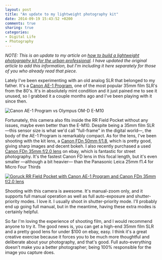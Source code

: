 ```yaml
---
layout: post
title: "An update to my lightweight photography kit"
date: 2014-09-19 15:43:52 +0200
comments: true
sharing: true
categories: 
- Digital Life
- Photography
---
```


_NOTE: This is an update to my article on [how to build a lightweight photography kit for the urban professional](http://www.analogsenses.com/2014/08/21/building-a-lightweight-photography-kit-for-the-urban-professional/). I have updated the original article to add this information, but I'm including it here separately for those of you who already read that piece._

Lately I've been experimenting with an old analog SLR that belonged to my father. It's a [Canon AE-1 Program](http://en.wikipedia.org/wiki/Canon_AE-1_Program), one of the most popular 35mm film SLR's from the 80's. It's in absolutely mint condition and it just pained me to see it unused, so I grabbed it a couple months ago and I've been playing with it since then.

![Canon AE-1 Program vs Olympus OM-D E-M10](https://farm4.staticflickr.com/3842/15179707832_ea21b46be5_o.jpg)

Fortunately, this camera also fits inside the RR Field Pocket without any issues, maybe even better than the E-M10. Despite being a 35mm film SLR —this sensor size is what we'd call "full-frame" in the digital world—, the body of the AE-1 Program is remarkably compact. As for the lens, I've been shooting with the kit lens, a [Canon FDn 50mm f/1.8](http://camerapedia.wikia.com/wiki/Canon_FD_50mm_f/1.8), which is pretty good, giving sharp images and decent bokeh. I also recently purchased a used [Canon FDn 35mm f/2.0 lens](http://en.wikipedia.org/wiki/Canon_FD_35mm_f/2) on ebay, which is fantastic for street photography. It's the fastest Canon FD lens in this focal length, but it's even smaller —although a bit heavier— than the Panasonic Leica 25mm f1.4 for Micro Four Thirds

[![Goruck RR Field Pocket with Canon AE-1 Program and Canon FDn 35mm f/2.0 lens](https://farm4.staticflickr.com/3845/15283275121_77eaa29a10_h.jpg)](https://www.flickr.com/photos/analogsenses/15283275121)

Shooting with this camera is awesome. It's manual-zoom only, and it supports full manual operation as well as full auto-exposure and shutter-priority modes. I love it. I usually shoot in shutter-priority mode. I'll probably end up going full manual, but in the meantime, having these extra modes is certainly helpful.

So far I'm loving the experience of shooting film, and I would recommend anyone to try it. The good news is, you can get a high-end 35mm film SLR and a pretty good lens for under $100 on ebay, easy. I think it's a great creative exercise because it forces you to be much more thoughtful and deliberate about your photography, and that's good. Full auto-everything doesn't make you a better photographer; being 100% responsible for the image you capture does.